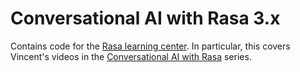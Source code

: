 # Conversational AI with Rasa 3.x

Contains code for the [Rasa learning center](https://learning.rasa.com/). In particular, this covers Vincent's videos in the [Conversational AI with Rasa](https://learning.rasa.com/conversational-ai-with-rasa/introduction-to-rasa/) series.
